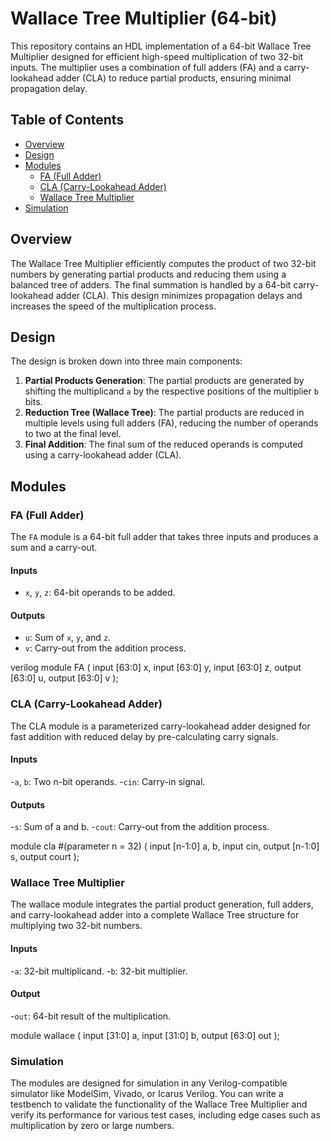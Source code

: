# Wallace Tree Multiplier (64-bit)

This repository contains an HDL implementation of a 64-bit Wallace Tree Multiplier designed for efficient high-speed multiplication of two 32-bit inputs. The multiplier uses a combination of full adders (FA) and a carry-lookahead adder (CLA) to reduce partial products, ensuring minimal propagation delay.

## Table of Contents

- [Overview](#overview)
- [Design](#design)
- [Modules](#modules)
  - [FA (Full Adder)](#fa-full-adder)
  - [CLA (Carry-Lookahead Adder)](#cla-carry-lookahead-adder)
  - [Wallace Tree Multiplier](#wallace-tree-multiplier)
- [Simulation](#simulation)

## Overview

The Wallace Tree Multiplier efficiently computes the product of two 32-bit numbers by generating partial products and reducing them using a balanced tree of adders. The final summation is handled by a 64-bit carry-lookahead adder (CLA). This design minimizes propagation delays and increases the speed of the multiplication process.

## Design

The design is broken down into three main components:

1. **Partial Products Generation**: The partial products are generated by shifting the multiplicand `a` by the respective positions of the multiplier `b` bits.
2. **Reduction Tree (Wallace Tree)**: The partial products are reduced in multiple levels using full adders (FA), reducing the number of operands to two at the final level.
3. **Final Addition**: The final sum of the reduced operands is computed using a carry-lookahead adder (CLA).

## Modules

### FA (Full Adder)

The `FA` module is a 64-bit full adder that takes three inputs and produces a sum and a carry-out.

#### Inputs
- `x`, `y`, `z`: 64-bit operands to be added.

#### Outputs
- `u`: Sum of `x`, `y`, and `z`.
- `v`: Carry-out from the addition process.

verilog
module FA (
    input [63:0] x,
    input [63:0] y,
    input [63:0] z,
    output [63:0] u,
    output [63:0] v
);

### CLA (Carry-Lookahead Adder)
The CLA module is a parameterized carry-lookahead adder designed for fast addition with reduced delay by pre-calculating carry signals.

#### Inputs
-`a`, `b`: Two n-bit operands.
-`cin`: Carry-in signal.
#### Outputs
-`s`: Sum of a and b.
-`cout`: Carry-out from the addition process.

module cla #(parameter n = 32) (
    input [n-1:0] a, b,
    input cin,
    output [n-1:0] s,
    output court
);

### Wallace Tree Multiplier
The wallace module integrates the partial product generation, full adders, and carry-lookahead adder into a complete Wallace Tree structure for multiplying two 32-bit numbers.

#### Inputs
-`a`: 32-bit multiplicand.
-`b`: 32-bit multiplier.
#### Output
-`out`: 64-bit result of the multiplication.

module wallace (
    input [31:0] a,
    input [31:0] b,
    output [63:0] out
);

### Simulation
The modules are designed for simulation in any Verilog-compatible simulator like ModelSim, Vivado, or Icarus Verilog. You can write a testbench to validate the functionality of the Wallace Tree Multiplier and verify its performance for various test cases, including edge cases such as multiplication by zero or large numbers.

